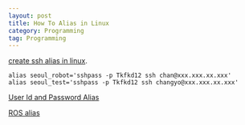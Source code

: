 ```yaml
---
layout: post
title: How To Alias in Linux
category: Programming
tag: Programming
---
```


[create ssh alias in linux](https://ostechnix.com/how-to-create-ssh-alias-in-linux/#:~:text=You%20can%20create%20SSH%20alias,a%20Linux%20server(s)).

```
alias seoul_robot='sshpass -p Tkfkd12 ssh chan@xxx.xxx.xx.xxx'
alias seoul_test='sshpass -p Tkfkd12 ssh changyo@xxx.xxx.xx.xxx'
```

[User Id and Password Alias](https://superuser.com/questions/1210176/how-can-i-add-password-of-user-as-alias-in-bashrc-file)


[ROS alias](https://hellobird.tistory.com/200)
